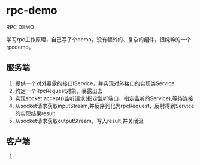 # rpc-demo
RPC DEMO  

学习rpc工作原理，自己写了个demo，没有额外的、复杂的组件，很纯粹的一个rpcdemo。  

## 服务端
1. 提供一个对外暴露的接口IService，并实现对外接口的实现类Service  
2. 约定一个RpcRequest对象，暴露出去  
3. 实现socket.accept()监听请求(指定监听端口、指定监听的Service),等待连接  
4. 从socket请求获取inputStream,并反序列化为rpcRequest，反射得到Service的实现结果result  
5. 从socket请求获取outputStream，写入result,并关闭流  

## 客户端  
1. 
